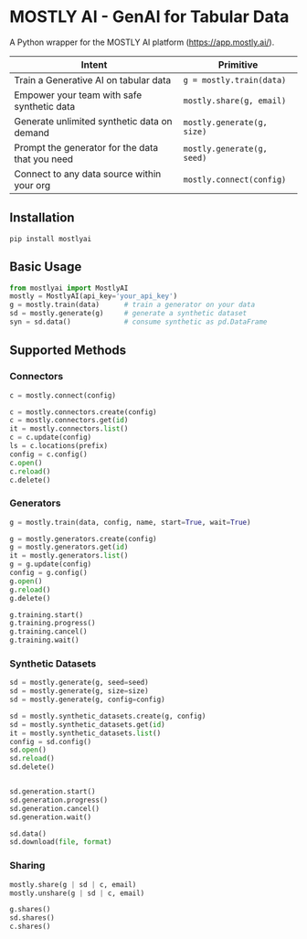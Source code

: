 # MOSTLY AI - GenAI for Tabular Data

A Python wrapper for the MOSTLY AI platform (https://app.mostly.ai/).

| Intent                                          | Primitive                  |
|-------------------------------------------------|----------------------------|
| Train a Generative AI on tabular data           | `g = mostly.train(data)`   |
| Empower your team with safe synthetic data      | `mostly.share(g, email)`   |
| Generate unlimited synthetic data on demand     | `mostly.generate(g, size)` |
| Prompt the generator for the data that you need | `mostly.generate(g, seed)` |
| Connect to any data source within your org      | `mostly.connect(config)`   |



## Installation
```shell
pip install mostlyai
```

## Basic Usage
```python
from mostlyai import MostlyAI
mostly = MostlyAI(api_key='your_api_key') 
g = mostly.train(data)      # train a generator on your data
sd = mostly.generate(g)     # generate a synthetic dataset
syn = sd.data()             # consume synthetic as pd.DataFrame
```

## Supported Methods

### Connectors

```python
c = mostly.connect(config)

c = mostly.connectors.create(config)
c = mostly.connectors.get(id)
it = mostly.connectors.list()
c = c.update(config)
ls = c.locations(prefix)
config = c.config()
c.open()
c.reload()
c.delete()
```

### Generators

```python
g = mostly.train(data, config, name, start=True, wait=True)

g = mostly.generators.create(config)
g = mostly.generators.get(id)
it = mostly.generators.list()
g = g.update(config)
config = g.config()
g.open()
g.reload()
g.delete()

g.training.start()
g.training.progress()
g.training.cancel()
g.training.wait()
```

### Synthetic Datasets

```python
sd = mostly.generate(g, seed=seed)
sd = mostly.generate(g, size=size)
sd = mostly.generate(g, config=config)

sd = mostly.synthetic_datasets.create(g, config)
sd = mostly.synthetic_datasets.get(id)
it = mostly.synthetic_datasets.list()
config = sd.config()
sd.open()
sd.reload()
sd.delete()


sd.generation.start()
sd.generation.progress()
sd.generation.cancel()
sd.generation.wait()

sd.data()
sd.download(file, format)
```

### Sharing

```python
mostly.share(g | sd | c, email)
mostly.unshare(g | sd | c, email)

g.shares()
sd.shares()
c.shares()
```
